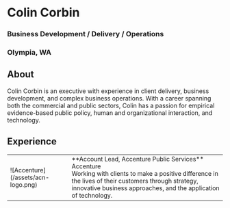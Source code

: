 # Colin Corbin
### **Business Development / Delivery / Operations**
### Olympia, WA
## **About**
Colin Corbin is an executive with experience in client delivery, business development, and complex business operations. With a career spanning both the commercial and public sectors, Colin has a passion for empirical evidence-based public policy, human and organizational interaction, and technology.
## **Experience**
<table>
  <tbody>
    <tr>
      <td>![Accenture](/assets/acn-logo.png)</td>
      <td>**Account Lead, Accenture Public Services** <br>Accenture<br>Working with clients to make a positive difference in the lives of their customers through strategy, innovative business approaches, and the application of technology.</td>
    </tr>
  </tbody>
</table>
